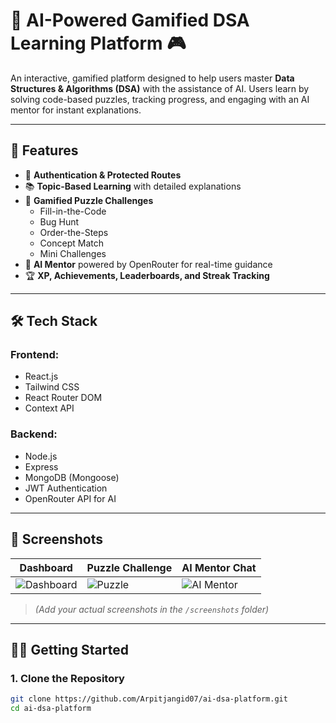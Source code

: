 # 🧠 AI-Powered Gamified DSA Learning Platform 🎮

An interactive, gamified platform designed to help users master **Data Structures & Algorithms (DSA)** with the assistance of AI. Users learn by solving code-based puzzles, tracking progress, and engaging with an AI mentor for instant explanations.

---

## 🚀 Features

- 🔐 **Authentication & Protected Routes**
- 📚 **Topic-Based Learning** with detailed explanations
- 🧩 **Gamified Puzzle Challenges**  
  - Fill-in-the-Code  
  - Bug Hunt  
  - Order-the-Steps  
  - Concept Match  
  - Mini Challenges  
- 🤖 **AI Mentor** powered by OpenRouter for real-time guidance
- 🏆 **XP, Achievements, Leaderboards, and Streak Tracking**

---

## 🛠️ Tech Stack

### Frontend:
- React.js
- Tailwind CSS
- React Router DOM
- Context API

### Backend:
- Node.js
- Express
- MongoDB (Mongoose)
- JWT Authentication
- OpenRouter API for AI

---

## 📸 Screenshots

| Dashboard | Puzzle Challenge | AI Mentor Chat |
|----------|------------------|----------------|
| ![Dashboard](./screenshots/dashboard.png) | ![Puzzle](./screenshots/puzzle.png) | ![AI Mentor](./screenshots/ai-mentor.png) |

> _(Add your actual screenshots in the `/screenshots` folder)_

---

## 🧑‍💻 Getting Started

### 1. Clone the Repository

```bash
git clone https://github.com/Arpitjangid07/ai-dsa-platform.git
cd ai-dsa-platform
